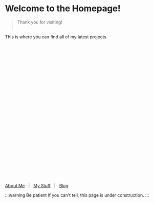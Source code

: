 
# Welcome to the Homepage!
> Thank you for visiting!
<br></br>

This is where you can find all of my latest projects.



<br></br><br></br><br></br><br></br><br></br><br></br><br></br><br></br><br></br><br></br><br></br><br></br><br></br>

[About Me](./info)&nbsp;&nbsp;&nbsp;|&nbsp;&nbsp;&nbsp;[My Stuff](./creations)&nbsp;&nbsp;&nbsp;|&nbsp;&nbsp;&nbsp;[Blog](./blog)

:::warning Be patient
If you can't tell, this page is under construction.
:::

